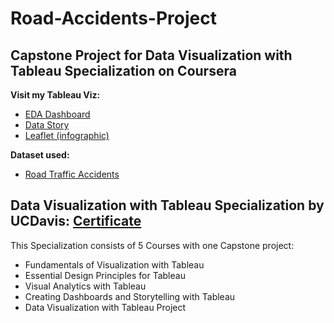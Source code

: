 # Road-Accidents-Project
## Capstone Project for Data Visualization with Tableau Specialization on Coursera
**Visit my Tableau Viz:**
- [EDA Dashboard](https://public.tableau.com/app/profile/cao.tr.5954/viz/AccidentsinAddisAbabaCityAnalysisDashboard/Dashboard1)
- [Data Story](https://public.tableau.com/app/profile/cao.tr.5954/viz/AccidentsinAddisAbabaCity-FinalStory/NoMoreAccidentsProject-AddisAbabaCity)
- [Leaflet (infographic)](https://public.tableau.com/app/profile/cao.tr.5954/viz/AccidentsinAddisAbabaCity-Leaflet/RoadAccidentsLeaflet?publish=yes)

**Dataset used:**
- [Road Traffic Accidents](https://www.kaggle.com/datasets/saurabhshahane/road-traffic-accidents)

## Data Visualization with Tableau Specialization by UCDavis: [Certificate](https://www.coursera.org/account/accomplishments/specialization/9JVPRCK72XC9?utm_source=link&utm_medium=certificate&utm_content=cert_image&utm_campaign=sharing_cta&utm_product=s12n)

This Specialization consists of 5 Courses with one Capstone project:
- Fundamentals of Visualization with Tableau
- Essential Design Principles for Tableau
- Visual Analytics with Tableau
- Creating Dashboards and Storytelling with Tableau
- Data Visualization with Tableau Project
